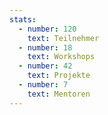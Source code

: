 ```yaml
---
stats:
  - number: 120
    text: Teilnehmer
  - number: 18
    text: Workshops
  - number: 42
    text: Projekte
  - number: 7
    text: Mentoren
---
```

